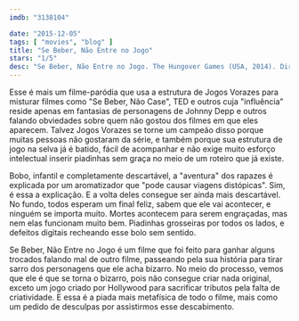 ```yaml
---
imdb: "3138104"

date: "2015-12-05"
tags: [ "movies", "blog" ]
title: "Se Beber, Não Entre no Jogo"
stars: "1/5"
desc: "Se Beber, Não Entre no Jogo. The Hungover Games (USA, 2014). Dirigido por Josh Stolberg. Escrito por Kyle Barnett Anderson, Kyle Barnett Anderson, David Bernstein, David Bernstein, Jamie Kennedy. Com Ross Nathan, Sam Pancake, Ben Begley, Herbert Russell, John Livingston, Damien Bray, Tara Reid, Jamie Kennedy, Chanel Gaines."
---
```

Esse é mais um filme-paródia que usa a estrutura de Jogos Vorazes para misturar filmes como "Se Beber, Não Case", TED e outros cuja "influência" reside apenas em fantasias de personagens de Johnny Depp e outros falando obviedades sobre quem não gostou dos filmes em que eles aparecem. Talvez Jogos Vorazes se torne um campeão disso porque muitas pessoas não gostaram da série, e também porque sua estrutura de jogo na selva já é batido, fácil de acompanhar e não exige muito esforço intelectual inserir piadinhas sem graça no meio de um roteiro que já existe.

Bobo, infantil e completamente descartável, a "aventura" dos rapazes é explicada por um aromatizador que "pode causar viagens distópicas". Sim, é essa a explicação. E a volta deles consegue ser ainda mais descartável. No fundo, todos esperam um final feliz, sabem que ele vai acontecer, e ninguém se importa muito. Mortes acontecem para serem engraçadas, mas nem elas funcionam muito bem. Piadinhas grosseiras por todos os lados, e defeitos digitais recheando esse bolo sem sentido.

Se Beber, Não Entre no Jogo é um filme que foi feito para ganhar alguns trocados falando mal de outro filme, passeando pela sua história para tirar sarro dos personagens que ele acha bizarro. No meio do processo, vemos que ele é que se torna o bizarro, pois não consegue criar nada original, exceto um jogo criado por Hollywood para sacrificar tributos pela falta de criatividade. E essa é a piada mais metafísica de todo o filme, mais como um pedido de desculpas por assistirmos esse descabimento.
